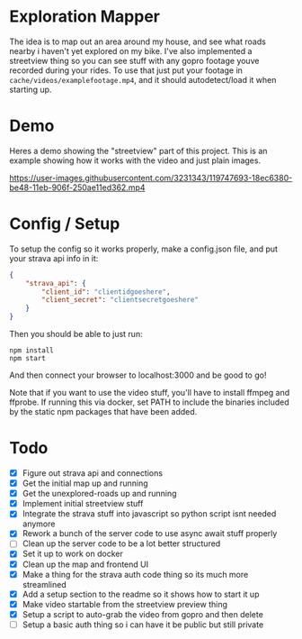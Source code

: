 # Exploration Mapper
The idea is to map out an area around my house, and see what roads nearby i haven't yet explored on my bike. I've also implemented a streetview thing so you can see stuff with any gopro footage youve recorded during your rides. To use that just put your footage in `cache/videos/examplefootage.mp4`, and it should autodetect/load it when starting up.

# Demo

Heres a demo showing the "streetview" part of this project. This is an example showing how it works with the video and just plain images.

https://user-images.githubusercontent.com/3231343/119747693-18ec6380-be48-11eb-906f-250ae11ed362.mp4

# Config / Setup

To setup the config so it works properly, make a config.json file, and put your strava api info in it:
```json
{
	"strava_api": {
		"client_id": "clientidgoeshere",
		"client_secret": "clientsecretgoeshere"
	}
}
```

Then you should be able to just run:
```
npm install
npm start
```

And then connect your browser to localhost:3000 and be good to go!

Note that if you want to use the video stuff, you'll have to install ffmpeg and ffprobe. If running this via docker, set PATH to include the binaries included by the static npm packages that have been added.

# Todo

- [x] Figure out strava api and connections
- [x] Get the initial map up and running
- [x] Get the unexplored-roads up and running
- [x] Implement initial streetview stuff
- [x] Integrate the strava stuff into javascript so python script isnt needed anymore
- [x] Rework a bunch of the server code to use async await stuff properly
- [ ] Clean up the server code to be a lot better structured
- [x] Set it up to work on docker
- [x] Clean up the map and frontend UI
- [x] Make a thing for the strava auth code thing so its much more streamlined
- [x] Add a setup section to the readme so it shows how to start it up
- [x] Make video startable from the streetview preview thing
- [x] Setup a script to auto-grab the video from gopro and then delete
- [ ] Setup a basic auth thing so i can have it be public but still private
